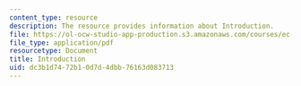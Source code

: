 ```yaml
---
content_type: resource
description: The resource provides information about Introduction.
file: https://ol-ocw-studio-app-production.s3.amazonaws.com/courses/ec-721-wheelchair-design-in-developing-countries-spring-2009/dc3b1d7472b10d7d4dbb76163d083713_MITEC_721S09_lec01_part1.pdf
file_type: application/pdf
resourcetype: Document
title: Introduction
uid: dc3b1d74-72b1-0d7d-4dbb-76163d083713
---
```

